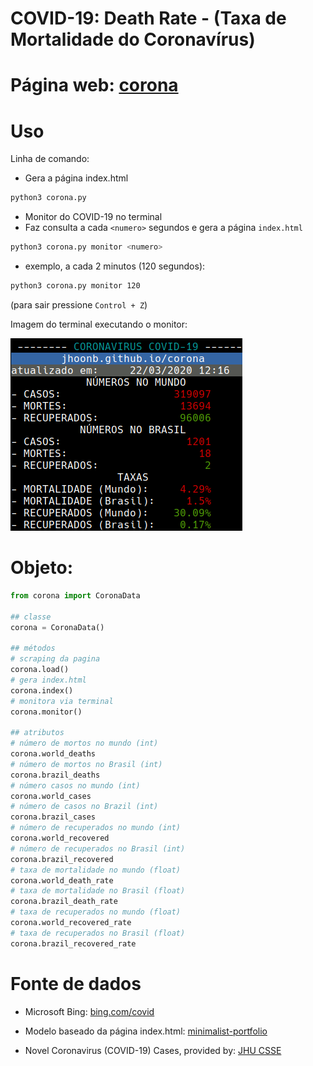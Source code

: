 COVID-19: Death Rate - (Taxa de Mortalidade do Coronavírus)
==

Página web: [corona](https://jhoonb.github.io/corona/) 
===

Uso
===

Linha de comando:

- Gera a página index.html
```bash
python3 corona.py
```

- Monitor do COVID-19 no terminal
- Faz consulta a cada `<numero>` segundos e gera a página `index.html`
```bash
python3 corona.py monitor <numero>
```
- exemplo, a cada 2 minutos (120 segundos):
```bash
python3 corona.py monitor 120
```
(para sair pressione `Control + Z`)


Imagem do terminal executando o monitor:

<img src="https://raw.githubusercontent.com/jhoonb/corona/master/example-terminal.png" 
height="308" width="371">

Objeto:
===

```python
from corona import CoronaData

## classe
corona = CoronaData()

## métodos
# scraping da pagina
corona.load()
# gera index.html
corona.index()
# monitora via terminal 
corona.monitor()

## atributos 
# número de mortos no mundo (int)
corona.world_deaths
# número de mortos no Brasil (int)
corona.brazil_deaths
# número casos no mundo (int)
corona.world_cases
# número de casos no Brazil (int)
corona.brazil_cases
# número de recuperados no mundo (int)
corona.world_recovered
# número de recuperados no Brasil (int)
corona.brazil_recovered 
# taxa de mortalidade no mundo (float)
corona.world_death_rate
# taxa de mortalidade no Brasil (float)
corona.brazil_death_rate
# taxa de recuperados no mundo (float)
corona.world_recovered_rate 
# taxa de recuperados no Brasil (float)
corona.brazil_recovered_rate


```


Fonte de dados
===

- Microsoft Bing: [bing.com/covid](bing.com/covid) 

- Modelo baseado da página index.html: [minimalist-portfolio](https://github.com/giotsere/minimalist-portfolio)

- Novel Coronavirus (COVID-19) Cases, provided by: [JHU CSSE](https://github.com/CSSEGISandData/COVID-19)